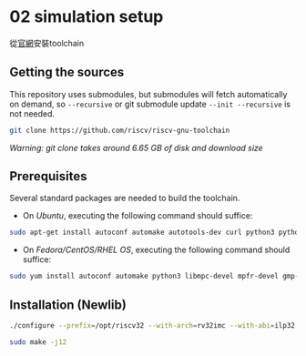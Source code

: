 # 02 simulation setup

從[官網](https://github.com/riscv-collab/riscv-gnu-toolchain)安裝toolchain

Getting the sources
------------------------------------------
This repository uses submodules, but submodules will fetch automatically on demand, so `--recursive` or git submodule update `--init --recursive` is not needed.


```bash
git clone https://github.com/riscv/riscv-gnu-toolchain

```
*Warning: git clone takes around 6.65 GB of disk and download size*

Prerequisites
------------------------------------------
Several standard packages are needed to build the toolchain.

- On *Ubuntu*, executing the following command should suffice:

```bash
sudo apt-get install autoconf automake autotools-dev curl python3 python3-pip python3-tomli libmpc-dev libmpfr-dev libgmp-dev gawk build-essential bison flex texinfo gperf libtool patchutils bc zlib1g-dev libexpat-dev ninja-build git cmake libglib2.0-dev libslirp-dev

```

- On *Fedora/CentOS/RHEL OS*, executing the following command should suffice:

```bash
sudo yum install autoconf automake python3 libmpc-devel mpfr-devel gmp-devel gawk  bison flex texinfo patchutils gcc gcc-c++ zlib-devel expat-devel libslirp-devel

```

Installation (Newlib)
------------------------------------------

```bash
./configure --prefix=/opt/riscv32 --with-arch=rv32imc --with-abi=ilp32

sudo make -j12

```

